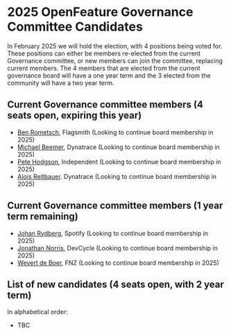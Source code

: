 # 2025 OpenFeature Governance Committee Candidates

In February 2025 we will hold the election, with 4 positions being voted for. These positions can either be members re-elected from the current Governance committee, or new members can join the committee, replacing current members.
The 4 members that are elected from the current governance board will have a one year term and the 3 elected from the community will have a two year term.

## Current Governance committee members (4 seats open, expiring this year)

- [Ben Rometsch](https://github.com/dabeeeenster), Flagsmith (Looking to continue board membership in 2025)
- [Michael Beemer](https://github.com/beeme1mr), Dynatrace (Looking to continue board membership in 2025)
- [Pete Hodgson](https://github.com/moredip), Independent (Looking to continue board membership in 2025)
- [Alois Reitbauer](https://github.com/AloisReitbauer). Dynatrace (Looking to continue board membership in 2025)

## Current Governance committee members (1 year term remaining)

- [Johan Rydberg](https://github.com/jrydberg), Spotify (Looking to continue board membership in 2025)
- [Jonathan Norris](https://github.com/jonathannorris), DevCycle (Looking to continue board membership in 2025)
- [Weyert de Boer](https://github.com/weyert), FNZ (Looking to continue board membership in 2025)

## List of new candidates (4 seats open, with 2 year term)

In alphabetical order:

- TBC

<!--
### Candidate Name
- Company: Company Name
- GitHub: [username](https://github.com/username)
- Description: Description of candidate
-->
